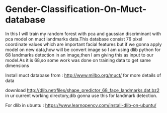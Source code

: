 # Gender-Classification-On-Muct-database
In this I will train my random forest with pca and gaussian discriminant with pca model on muct landmarks data.This database consist 
76 pixel coordinate values which are important facial features but if we gonna apply model on new data,how will be convert image 
so I am using dlib python for 68 landmarks detection in an image,then I am giving this as input to our model.As it is 68,so some work 
was done on training data to get same dimensions

Install muct database from :  http://www.milbo.org/muct/ for  more details of data

download http://dlib.net/files/shape_predictor_68_face_landmarks.dat.bz2 in ur current working directory,dib gonna use this for landmark detection.

For dlib  in ubuntu :   https://www.learnopencv.com/install-dlib-on-ubuntu/ 

